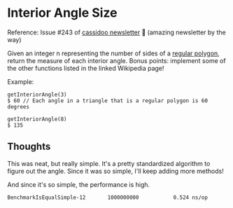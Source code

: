 # Interior Angle Size

Reference: Issue #243 of [cassidoo newsletter](https://buttondown.email/cassidoo/archive/you-become-what-you-understand-soren-kierkegaard/) 🎉 (amazing newsletter by the way)

Given an integer n representing the number of sides of a [regular polygon](https://en.wikipedia.org/wiki/Regular_polygon), return the measure of each interior angle. Bonus points: implement some of the other functions listed in the linked Wikipedia page!

Example:

```console
getInteriorAngle(3)
$ 60 // Each angle in a triangle that is a regular polygon is 60 degrees

getInteriorAngle(8)
$ 135
```

## Thoughts

This was neat, but really simple. It's a pretty standardized algorithm to figure out the angle. Since it was so simple, I'll keep adding more methods!

And since it's so simple, the performance is high.

```console
BenchmarkIsEqualSimple-12    	1000000000	         0.524 ns/op
```
